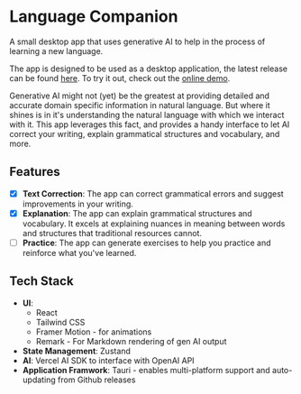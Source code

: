 # Language Companion

A small desktop app that uses generative AI to help in the process of learning a new language.

The app is designed to be used as a desktop application, the latest release can be found [here](https://github.com/sfgartland/language-companion/releases/latest). To try it out, check out the [online demo](https://language-companion-sigma.vercel.app/).

Generative AI might not (yet) be the greatest at providing detailed and accurate domain specific information in natural language. But where it shines is in it's understanding the natural language with which we interact with it. This app leverages this fact, and provides a handy interface to let AI correct your writing, explain grammatical structures and vocabulary, and more.

## Features
- [x] **Text Correction**: The app can correct grammatical errors and suggest improvements in your writing.
- [x] **Explanation**: The app can explain grammatical structures and vocabulary. It excels at explaining nuances in meaning between words and structures that traditional resources cannot.
- [ ] **Practice**: The app can generate exercises to help you practice and reinforce what you've learned.

## Tech Stack
- **UI**: 
  - React
  - Tailwind CSS
  - Framer Motion - for animations
  - Remark - For Markdown rendering of gen AI output
- **State Management**: Zustand
- **AI**: Vercel AI SDK to interface with OpenAI API
- **Application Framwork**: Tauri - enables multi-platform support and auto-updating from Github releases